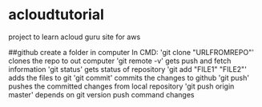 # acloudtutorial
project to learn acloud guru site for aws

##github
create a folder in computer
In CMD:
  'git clone "URLFROMREPO"'
                        clones the repo to out computer
  'git remote -v'
                gets push and fetch information
  'git status'
              gets status of repository
  'git add "FILE1" "FILE2"'
              adds the files to git
  'git commit'
              commits the changes to github
  'git push'
            pushes the committed changes from local repository
  'git push origin master'
            depends on git version push command changes
